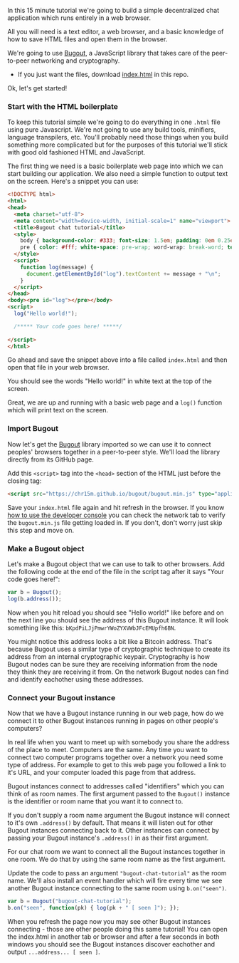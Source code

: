 In this 15 minute tutorial we're going to build a simple decentralized chat application which runs entirely in a web browser.

All you will need is a text editor, a web browser, and a basic knowledge of how to save HTML files and open them in the browser.

We're going to use [Bugout](https://chr15m/bugout), a JavaScript library that takes care of the peer-to-peer networking and cryptography.

 * If you just want the files, download [index.html](./index.html) in this repo.

Ok, let's get started!

### Start with the HTML boilerplate

To keep this tutorial simple we're going to do everything in one `.html` file using pure Javascript. We're not going to use any build tools, minifiers, language transpilers, etc. You'll probably need those things when you build something more complicated but for the purposes of this tutorial we'll stick with good old fashioned HTML and JavaScript.

The first thing we need is a basic boilerplate web page into which we can start building our application. We also need a simple function to output text on the screen. Here's a snippet you can use:

```html
<!DOCTYPE html>
<html>
<head>
  <meta charset="utf-8">
  <meta content="width=device-width, initial-scale=1" name="viewport">
  <title>Bugout chat tutorial</title>
  <style>
    body { background-color: #333; font-size: 1.5em; padding: 0em 0.25em; }
    pre { color: #fff; white-space: pre-wrap; word-wrap: break-word; text-shadow: 0 0 10px #ccc; }
  </style>
  <script>
    function log(message) {
      document.getElementById("log").textContent += message + "\n";
    }
  </script>
</head>
<body><pre id="log"></pre></body>
<script>
  log("Hello world!");

  /***** Your code goes here! *****/
  
</script>
</html>
```

Go ahead and save the snippet above into a file called `index.html` and then open that file in your web browser.

You should see the words "Hello world!" in white text at the top of the screen.

Great, we are up and running with a basic web page and a `log()` function which will print text on the screen.

### Import Bugout

Now let's get the [Bugout](https://chr15m/bugout) library imported so we can use it to connect peoples' browsers together in a peer-to-peer style. We'll load the library directly from its GitHub page.

Add this `<script>` tag into the `<head>` section of the HTML just before the closing tag:

```html
<script src="https://chr15m.github.io/bugout/bugout.min.js" type="application/javascript"></script>
```

Save your `index.html` file again and hit refresh in the browser. If you know [how to use the developer console](https://www.digitalocean.com/community/tutorials/how-to-use-the-javascript-developer-console) you can check the network tab to verify the `bugout.min.js` file getting loaded in. If you don't, don't worry just skip this step and move on.

### Make a Bugout object

Let's make a Bugout object that we can use to talk to other browsers. Add the following code at the end of the file in the script tag after it says "Your code goes here!":

```javascript
var b = Bugout();
log(b.address());
```

Now when you hit reload you should see "Hello world!" like before and on the next line you should see the address of this Bugout instance. It will look something like this: `bKpdPiLJjPmwrYWoZYXVWbJFcEMUpfh6BN`.

You might notice this address looks a bit like a Bitcoin address. That's because Bugout uses a similar type of cryptographic technique to create its address from an internal cryptographic keypair. Cryptography is how Bugout nodes can be sure they are receiving information from the node they think they are receiving it from. On the network Bugout nodes can find and identify eachother using these addresses.

### Connect your Bugout instance

Now that we have a Bugout instance running in our web page, how do we connect it to other Bugout instances running in pages on other people's computers?

In real life when you want to meet up with somebody you share the address of the place to meet. Computers are the same. Any time you want to connect two computer programs together over a network you need some type of address. For example to get to this web page you followed a link to it's URL, and your computer loaded this page from that address.

Bugout instances connect to addresses called "identifiers" which you can think of as room names. The first argument passed to the `Bugout()` instance is the identifier or room name that you want it to connect to.

If you don't supply a room name argument the Bugout instance will connect to it's own `.address()` by default. That means it will listen out for other Bugout instances connecting back to it. Other instances can connect by passing your Bugout instance's `.address()` in as their first argument.

For our chat room we want to connect all the Bugout instances together in one room. We do that by using the same room name as the first argument.

Update the code to pass an argument `"bugout-chat-tutorial"` as the room name. We'll also install an event handler which will fire every time we see another Bugout instance connecting to the same room using `b.on("seen")`.
```javascript
var b = Bugout("bugout-chat-tutorial");
b.on("seen", function(pk) { log(pk + " [ seen ]"); });
```

When you refresh the page now you may see other Bugout instances connecting - those are other people doing this same tutorial! You can open the index.html in another tab or browser and after a few seconds in both windows you should see the Bugout instances discover eachother and output `...address... [ seen ]`.

